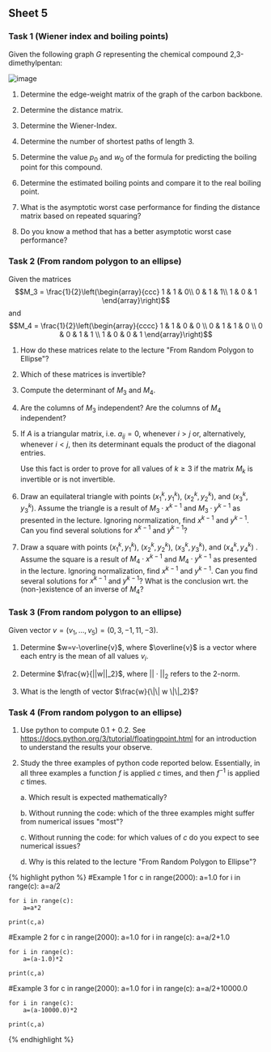 
## Sheet 5

### Task 1  (Wiener index and boiling points)

Given the following graph $G$ representing the chemical compound
2,3-dimethylpentan:

![image](../assets/figures-sheets/23dimethylpentan.jpg)

1.  Determine the edge-weight matrix of the graph of the carbon
    backbone.

2.  Determine the distance matrix.

3.  Determine the Wiener-Index.

4.  Determine the number of shortest paths of length 3.

5.  Determine the value $p_0$ and $w_0$ of the formula for predicting
    the boiling point for this compound.

6.  Determine the estimated boiling points and compare it to the real
    boiling point.

7.  What is the asymptotic worst case performance for finding the
    distance matrix based on repeated squaring?

8.  Do you know a method that has a better asymptotic worst case
    performance?


### Task 2 (From random polygon to an ellipse)

Given the matrices $$M_3 = \frac{1}{2}\left(\begin{array}{ccc}
1 & 1 & 0\\
0 & 1 & 1\\
1 & 0 & 1
\end{array}\right)$$ and $$M_4 =  \frac{1}{2}\left(\begin{array}{cccc}
1 & 1 & 0 & 0  \\
0 & 1 & 1 & 0  \\
0 & 0 & 1 & 1  \\
1 & 0 & 0 & 1  
\end{array}\right)$$

1.  How do these matrices relate to the lecture "From Random Polygon to
    Ellipse"?

2.  Which of these matrices is invertible?

3.  Compute the determinant of $M_3$ and $M_4$.

4.  Are the columns of $M_3$ independent? Are the columns of $M_4$
    independent?

5.  If $A$ is a triangular matrix, i.e. $a_{ij}=0$, whenever $i>j$ or,
    alternatively, whenever $i<j$, then its determinant equals the
    product of the diagonal entries.

    Use this fact is order to prove for all values of $k\geq 3$ if the
    matrix $M_k$ is invertible or is not invertible.

6.  Draw an equilateral triangle with points $(x_1^k, y_1^k)$,
    $(x_2^k, y_2^k)$, and $(x_3^k, y_3^k)$. Assume the triangle is a
    result of $M_3\cdot x^{k-1}$ and $M_3\cdot y^{k-1}$ as presented in
    the lecture. Ignoring normalization, find $x^{k-1}$ and $y^{k-1}$.
    Can you find several solutions for $x^{k-1}$ and $y^{k-1}$?

7.  Draw a square with points $(x_1^k, y_1^k)$, $(x_2^k, y_2^k)$,
    $(x_3^k, y_3^k)$, and $(x_4^k, y_4^k)$ . Assume the square is a
    result of $M_4\cdot x^{k-1}$ and $M_4\cdot y^{k-1}$ as presented in
    the lecture. Ignoring normalization, find $x^{k-1}$ and $y^{k-1}$.
    Can you find several solutions for $x^{k-1}$ and $y^{k-1}$? What is
    the conclusion wrt. the (non-)existence of an inverse of $M_4$?

### Task 3 (From random polygon to an ellipse)

Given vector $v=(v_1, \ldots, v_5) = (0,3,-1,11,-3)$.

1.  Determine $w=v-\overline{v}$, where $\overline{v}$ is a vector where
    each entry is the mean of all values $v_i$.

2.  Determine $\frac{w}{||w||_2}$, where $||\cdot||_2$ refers to the
    2-norm.

3.  What is the length of vector $\frac{w}{\|\| w \|\|_2}$?


### Task 4 (From random polygon to an ellipse)

1.  Use python to compute 0.1 + 0.2. See\
    <https://docs.python.org/3/tutorial/floatingpoint.html> for an
    introduction to understand the results your observe.

2.  Study the three examples of python code reported below. Essentially, in
    all three examples a function $f$ is applied $c$ times, and then
    $f^{-1}$ is applied $c$ times.

    a.  Which result is expected mathematically?

    b.  Without running the code: which of the three examples might
        suffer from numerical issues "most"?

    c.  Without running the code: for which values of $c$ do you expect
        to see numerical issues?

    d.  Why is this related to the lecture "From Random Polygon to
        Ellipse"?



{% highlight python %}
#Example 1
for c in range(2000):
    a=1.0
    for i in range(c):
        a=a/2
    
    for i in range(c):
        a=a*2
    
    print(c,a)

#Example 2
for c in range(2000):
    a=1.0
    for i in range(c):
        a=a/2+1.0
    
    for i in range(c):
        a=(a-1.0)*2
    
    print(c,a)

#Example 3
for c in range(2000):
    a=1.0
    for i in range(c):
        a=a/2+10000.0
    
    for i in range(c):
        a=(a-10000.0)*2
    
    print(c,a)
{% endhighlight %}

